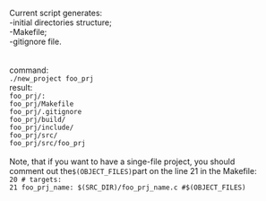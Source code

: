 Current script generates: <br>
-initial directories structure; <br>
-Makefile; <br>
-gitignore file. <br>
<br>
<br>command:
<br>
<code>./new_project foo_prj</code>
<br>result:
<br>
<code>foo_prj/:</code>
<br>
<code>foo_prj/Makefile</code>
<br>
<code>foo_prj/.gitignore</code>
<br>
<code>foo_prj/build/</code>
<br>
<code>foo_prj/include/</code>
<br>
<code>foo_prj/src/</code>
<br>
<code>foo_prj/src/foo_prj</code>
<br>
<br>
Note, that if you want to have a singe-file project, you should
<br>
comment out the<code>$(OBJECT_FILES)</code>part on the line 21
in the Makefile:
<br>
<code>20  # targets:</code><br>
<code>21  foo_prj_name: $(SRC_DIR)/foo_prj_name.c #$(OBJECT_FILES)
</code>
